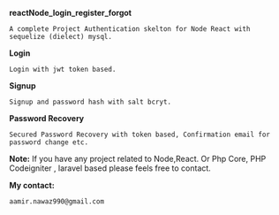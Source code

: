 **reactNode_login_register_forgot**

    A complete Project Authentication skelton for Node React with sequelize (dielect) mysql.


**Login**
   
    Login with jwt token based.

**Signup**
  
    Signup and password hash with salt bcryt.

**Password Recovery**

    Secured Password Recovery with token based, Confirmation email for password change etc.


**Note:**
    If you have any project related to Node,React.
      Or
    Php Core, PHP Codeigniter , laravel based please feels free to contact.
 
 **My contact:**
    
    aamir.nawaz990@gmail.com
 




